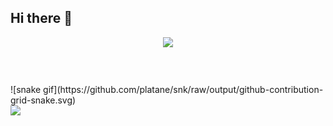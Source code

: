 ## Hi there 👋

<header> <img src="https://capsule-render.vercel.app/api?type=waving&height=300&color=gradient"></header>
![snake gif](https://github.com/platane/snk/raw/output/github-contribution-grid-snake.svg)
<footer> <img src="[https://capsule-render.vercel.app/api?type=waving&height=300&color=gradient](https://capsule-render.vercel.app/api?type=waving&height=300&color=gradient&section=footer)"></footer>
